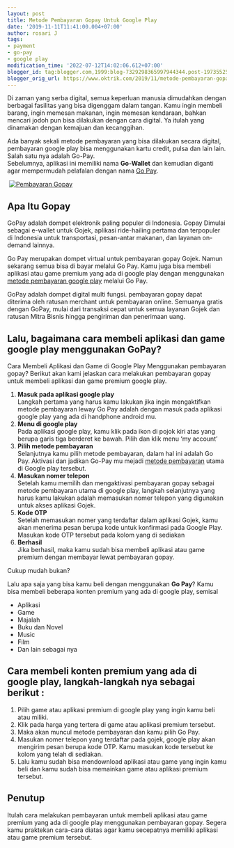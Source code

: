 ```yaml
---
layout: post
title: Metode Pembayaran Gopay Untuk Google Play
date: '2019-11-11T11:41:00.004+07:00'
author: rosari J
tags:
- payment
- go-pay
- google play
modification_time: '2022-07-12T14:02:06.612+07:00'
blogger_id: tag:blogger.com,1999:blog-7329298365997944344.post-1973552594980385499
blogger_orig_url: https://www.oktrik.com/2019/11/metode-pembayaran-gopay-untuk-google.html
---
```


Di zaman yang serba digital, semua keperluan manusia dimudahkan dengan berbagai fasilitas yang bisa digenggam dalam tangan. Kamu ingin membeli barang, ingin memesan makanan, ingin memesan kendaraan, bahkan mencari jodoh pun bisa dilakukan dengan cara digital. Ya itulah yang dinamakan dengan kemajuan dan kecanggihan.


Ada banyak sekali metode pembayaran yang bisa dilakukan secara digital, pembayaran google play bisa menggunakan kartu credit, pulsa dan lain lain. Salah satu nya adalah Go-Pay.  
 Sebelumnya, aplikasi ini memiliki nama **Go-Wallet** dan kemudian diganti agar mempermudah pelafalan dengan nama [Go Pay](https://www.gojek.com/gopay/pembayaran/).









 [![Pembayaran Gopay](https://blogger.googleusercontent.com/img/b/R29vZ2xl/AVvXsEj95zU-GAlo23CfylofDXNLrws9FMixwO8wdZWqdpuWjYANL40FfMQtsJrWNVARbu5g9LnSKWhdMz1Rk36wbJZrjT5LcWZLGDKOPsv0ihr6ATWcrhQcLEMd7aw6OyrmgqceKzt8bBquOtOJ5zJeJaqhwArOqP6noghekK2z1zXtTtL0RWW3OOKHzYH_PQ/w640-h426/Go%20Pay_640x425.jpeg "Gopay")](https://blogger.googleusercontent.com/img/b/R29vZ2xl/AVvXsEj95zU-GAlo23CfylofDXNLrws9FMixwO8wdZWqdpuWjYANL40FfMQtsJrWNVARbu5g9LnSKWhdMz1Rk36wbJZrjT5LcWZLGDKOPsv0ihr6ATWcrhQcLEMd7aw6OyrmgqceKzt8bBquOtOJ5zJeJaqhwArOqP6noghekK2z1zXtTtL0RWW3OOKHzYH_PQ/s640/Go%20Pay_640x425.jpeg)


Apa Itu Gopay
-------------


GoPay adalah dompet elektronik paling populer di Indonesia. Gopay Dimulai sebagai e-wallet untuk Gojek, aplikasi ride-hailing pertama dan terpopuler di Indonesia untuk transportasi, pesan-antar makanan, dan layanan on-demand lainnya.


Go Pay merupakan dompet virtual untuk pembayaran gopay Gojek. Namun sekarang semua bisa di bayar melalui Go Pay. Kamu juga bisa membeli aplikasi atau game premium yang ada di google play dengan menggunakan [metode pembayaran google play](https://www.oktrik.com/2019/11/metode-pembayaran-gopay-untuk-google.html) melalui Go Pay.


GoPay adalah dompet digital multi fungsi. pembayaran gopay dapat diterima oleh ratusan merchant untuk pembayaran online. Semuanya gratis dengan GoPay, mulai dari transaksi cepat untuk semua layanan Gojek dan ratusan Mitra Bisnis hingga pengiriman dan penerimaan uang.









**Lalu, bagaimana cara membeli aplikasi dan game google play menggunakan GoPay?**
---------------------------------------------------------------------------------


Cara Membeli Aplikasi dan Game di Google Play Menggunakan pembayaran gopay? Berikut akan kami jelaskan cara melakukan pembayaran gopay untuk membeli aplikasi dan game premium google play.


1. **Masuk pada aplikasi google play**  
 Langkah pertama yang harus kamu lakukan jika ingin mengaktifkan metode pembayaran leway Go Pay adalah dengan masuk pada aplikasi google play yang ada di handphone android mu.
2. **Menu di google play**  
 Pada aplikasi google play, kamu klik pada ikon di pojok kiri atas yang berupa garis tiga berderet ke bawah. Pilih dan klik menu ‘my account’
3. **Pilih metode pembayaran**  
 Selanjutnya kamu pilih metode pembayaran, dalam hal ini adalah Go Pay. Aktivasi dan jadikan Go-Pay mu mejadi [metode pembayaran](https://www.oktrik.com/2019/10/metode-pembayaran-google-play-melalui.html) utama di Google play tersebut.
4. **Masukan nomer telepon**  
 Setelah kamu memilih dan mengaktivasi pembayaran gopay sebagai metode pembayaran utama di google play, langkah selanjutnya yang harus kamu lakukan adalah memasukan nomer telepon yang digunakan untuk akses aplikasi Gojek.
5. **Kode OTP**  
 Setelah memasukan nomer yang terdaftar dalam aplikasi Gojek, kamu akan menerima pesan berupa kode untuk konfirmasi pada Google Play. Masukan kode OTP tersebut pada kolom yang di sediakan
6. **Berhasil**  
 Jika berhasil, maka kamu sudah bisa membeli aplikasi atau game premium dengan membayar lewat pembayaran gopay.









Cukup mudah bukan?


Lalu apa saja yang bisa kamu beli dengan menggunakan **Go Pay**? Kamu bisa membeli beberapa konten premium yang ada di google play, semisal


* Aplikasi
* Game
* Majalah
* Buku dan Novel
* Music
* Film
* Dan lain sebagai nya









**Cara membeli konten premium yang ada di google play, langkah-langkah nya sebagai berikut :**
----------------------------------------------------------------------------------------------


1. Pilih game atau aplikasi premium di google play yang ingin kamu beli atau miliki.
2. Klik pada harga yang tertera di game atau aplikasi premium tersebut.
3. Maka akan muncul metode pembayaran dan kamu pilih Go Pay.
4. Masukan nomer telepon yang terdaftar pada gojek, google play akan mengirim pesan berupa kode OTP. Kamu masukan kode tersebut ke kolom yang telah di sediakan.
5. Lalu kamu sudah bisa mendownload aplikasi atau game yang ingin kamu beli dan kamu sudah bisa memainkan game atau aplikasi premium tersebut.









Penutup
-------


Itulah cara melakukan pembayaran untuk membeli aplikasi atau game premium yang ada di google play menggunakan pembayaran gopay. Segera kamu praktekan cara-cara diatas agar kamu secepatnya memiliki aplikasi atau game premium tersebut.

